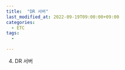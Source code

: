 ```yaml
---
title:  "DR 서버"
last_modified_at: 2022-09-19T09:00:00+09:00
categories:
  - ETC
tags: 
  - 

---
```


4. DR 서버
